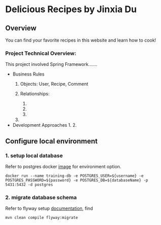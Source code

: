 # Delicious Recipes by Jinxia Du
## Overview
You can find your favorite recipes in this website and learn how to cook!

### Project Technical Overview:
This project involved Spring Framework.......
* Business Rules
    1. Objects: User, Recipe, Comment
    2. Relationships:
       
       1.
       2.
       3.
    3.
* Development Approaches
    1.
    2.
    
## Configure local environment
### 1. setup local database
Refer to postgres docker [image](https://hub.docker.com/_/postgres) for environment option.
```
docker run --name training-db -e POSTGRES_USER=${username} -e POSTGRES_PASSWORD=${password} -e POSTGRES_DB=${databaseName} -p 5431:5432 -d postgres
```
### 2. migrate database schema
Refer to flyway setup [documentation](https://flywaydb.org/documentation/), find
```
mvn clean compile flyway:migrate
```
